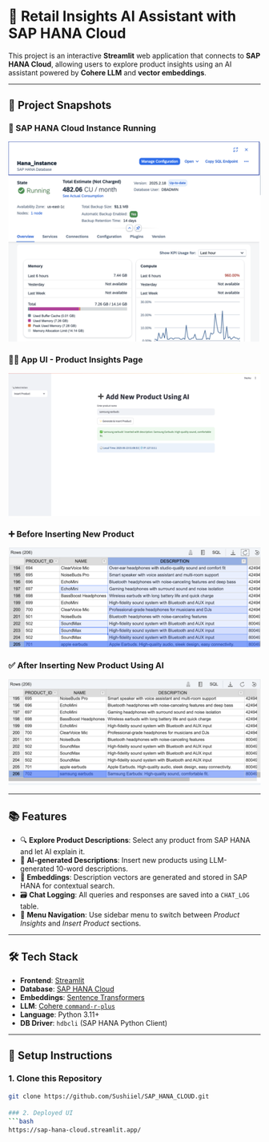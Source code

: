 # 🧠 Retail Insights AI Assistant with SAP HANA Cloud

This project is an interactive **Streamlit** web application that connects to **SAP HANA Cloud**, allowing users to explore product insights using an AI assistant powered by **Cohere LLM** and **vector embeddings**.

---

## 📸 Project Snapshots

### 🔧 SAP HANA Cloud Instance Running
![SAP HANA Instance](images/pic1.png)

### 🧑‍💻 App UI - Product Insights Page
![App UI](images/pic2.png)

### ➕ Before Inserting New Product
![Before Insert](images/pic3.png)

### ✅ After Inserting New Product Using AI
![After Insert](images/pic4.png)

---

## 📚 Features

- 🔍 **Explore Product Descriptions**: Select any product from SAP HANA and let AI explain it.
- 🤖 **AI-generated Descriptions**: Insert new products using LLM-generated 10-word descriptions.
- 🧠 **Embeddings**: Description vectors are generated and stored in SAP HANA for contextual search.
- 🗃️ **Chat Logging**: All queries and responses are saved into a `CHAT_LOG` table.
- 🧭 **Menu Navigation**: Use sidebar menu to switch between *Product Insights* and *Insert Product* sections.

---

## 🛠️ Tech Stack

- **Frontend**: [Streamlit](https://streamlit.io/)
- **Database**: [SAP HANA Cloud](https://www.sap.com/products/technology-platform/hana/cloud.html)
- **Embeddings**: [Sentence Transformers](https://www.sbert.net/)
- **LLM**: [Cohere `command-r-plus`](https://cohere.com/)
- **Language**: Python 3.11+
- **DB Driver**: `hdbcli` (SAP HANA Python Client)

---

## 🚀 Setup Instructions

### 1. Clone this Repository
```bash
git clone https://github.com/Sushiiel/SAP_HANA_CLOUD.git

### 2. Deployed UI
```bash
https://sap-hana-cloud.streamlit.app/
